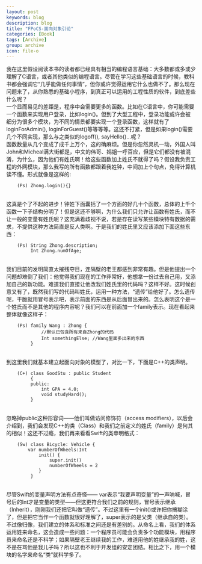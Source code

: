```yaml
---
layout: post
keywords: blog
description: blog
title: "FPoCS-面向对象引论"
categories: [Book]
tags: [Archive]
group: archive
icon: file-o
---
```




我在这里假设阅读本书的读者都已经具有相当的编程语言基础：大多数都或多或少理解了C语言，或者其他类似的编程语言。尽管在学习这些基础语言的时候，教科书都会强调它“几乎能做任何事情”，但你或许觉得运用它什么也做不了。那么现在问题来了，从你熟悉的基础小程序，到真正可以运用的工程性质的软件，到底差些什么呢？<br />
一个显而易见的差距是，程序中会需要更多的函数。比如在C语言中，你可能需要一个函数来实现用户登录，比如login()。但到了大型工程中，登录功能或许会被细分为很多个模块，为不同的情景都要实现一个登录函数，这样就有了loginForAdmin(), loginForGuest()等等等等。这还不打紧，但是如果login()需要几个不同实现，那么与之类似的logoff(), sayHello()...呢？<br />
函数数量从几个变成了成千上万个，这的确麻烦。但是你忽然灵机一动，外国人叫John和Micheal满大街都是，中文的伟哥、娟姐一呼百应，但是它们都没有被混淆，为什么，因为他们有姓氏啊！给这些函数加上姓氏不就得了吗？假设我负责工程的外网模块，那么我写的所有函数都跟着我姓钟，中间加上个句点，免得计算机读不懂。形式就像是这样的:

```
    (Ps) Zhong.login(){}
```
<br />
这真是个了不起的进步！钟姓下面囊括了一个方面的好几十个函数，总体的上千个函数一下子结构分明了！但是这还不够啊，为什么我们只允许让函数有姓氏，而不让一般的变量有姓氏呢？这充满着歧视不说，若是存在读写某些模块特有数据的需求，不提供这种方法简直是反人类啊。于是我们的姓氏里又应该添加下面这些东西：

```
    (Ps) String Zhong.description;
         Int Zhong.numOfAge;
```
<br />
我们目前的发明简直太摧残夺目，连隔壁的老王都感到非常有趣。但是他提出一个问题却难倒了我们：他觉得我们现在的工作非常好，他想拿一份过去自己用，又添加自己的新功能。难道我们直接让他改我们姓氏里的代码吗？这样不好。这时候创意又有了，既然我们写的代码叫姓氏，运用一种方法，“遗传”给他好了。怎么遗传呢，干脆就用冒号表示吧，表示前面的东西是从后面冒出来的。怎么表明这个是一个姓氏而不是其他的程序内容呢？我们可以在前面加一个family表示。现在看起来整体就像这样子：

```
    (Ps) family Wang : Zhong {
             //默认已包含所有来自Zhong的代码
             Int somethingElse; //Wang里面多出来的东西
         }
```
<br />
到这里我们就基本建立起面向对象的模型了，对比一下，下面是C++的类声明。

```
    (C+) class GoodStu : public Student
         {
         public:
             int GPA = 4.0;
             void studyHard();
         }
```
<br />
忽略掉public这种形容词——他们叫做访问修饰符（access modifiers），以后会介绍到，我们会发现C++的类（Class）和我们之前定义的姓氏（family）是何其的相似！这还不过瘾，我们再来看看Swift的类申明格式：

```
    (Sw) class Bicycle: Vehicle {
	    var numberOfWheels:Int
            init() {
                super.init()
                numberOfWheels = 2
            }
         } 
```
<br />
尽管Swift的变量声明方法有点奇怪—— var表示“我要声明变量”的一声呐喊，冒号后的Int才是变量的类型——但这更符合我们之前的规则，冒号表示继承（Inherit），刚刚我们还把它叫做“遗传”。不过这里有一个init()或许把你搞糊涂了，但是把它当作一个函数就很好理解了，super表示的是父类（继承自的类）。<br />
不过像归像，我们建立的体系和标准之间还是有差别的。从命名上看，我们的体系运用姓来命名，这会造成一些问题：一个程序员可能会负责多个功能模块，用程序员来命名还是不科学；如果隔壁老王继续我的工作，难道用他的姓继承我的姓，这不是在骂他是我儿子吗？所以这也不利于开发组的安定团结。相比之下，用一个模块的名字来命名“类”就科学多了。